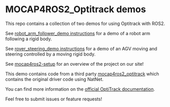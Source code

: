 # MOCAP4ROS2_Optitrack demos

This repo contains a collection of two demos for using Optitrack with ROS2.

See [robot_arm_follower_demo instructions](robot_arm_follower_demo/instructions.md) for a demo of a robot arm following a rigid body.

See [rover_steering_demo instructions](rover_steering_control_demo/instructions.md) for a demo of an AGV moving and steering controlled by a moving rigid body.

See [mocap4ros2-setup](https://docs.optitrack.com/robotics/mocap4ros2-setup) for an overview of the project on our site!

This demo contains code from a third party [mocap4ros2_optitrack](https://github.com/MOCAP4ROS2-Project/mocap4ros2_optitrack) which contains the original driver code using NatNet.

You can find more information on the [official OptiTrack documentation](https://docs.optitrack.com/). 

Feel free to submit issues or feature requests!
